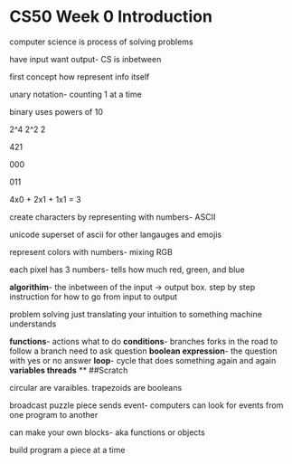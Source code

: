 # CS50 Week 0 Introduction

computer science is process of solving problems

have input want output- CS is inbetween

first concept how represent info itself

 unary notation- counting 1 at a time

binary uses powers of 10

2^4 2^2 2

421

000

011

4x0 + 2x1 + 1x1 = 3

create characters by representing with numbers- ASCII

unicode superset of ascii for other langauges and emojis

represent colors with numbers- mixing RGB

each pixel has 3 numbers- tells how much red, green, and blue

**algorithim**- the inbetween of the input -> output box. step by step instruction for how to go from input to output

problem solving just translating your intuition to something machine understands

**functions**- actions what to do 
**conditions**- branches forks in the road
to follow a branch need to ask question
**boolean expression**- the question with yes or no answer
**loop**- cycle that does something again and again
**variables
threads**
**
##Scratch

 circular are varaibles. trapezoids are booleans

broadcast puzzle piece sends event- computers can look for events from one program to another

can make your own blocks- aka functions or objects

build program a piece at a time


